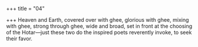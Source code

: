 +++
title = "04"

+++
Heaven and Earth, covered over with ghee, glorious with ghee, mixing  with ghee, strong through ghee,
wide and broad, set in front at the choosing of the Hotar—just these two  do the inspired poets reverently invoke, to seek their favor.